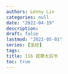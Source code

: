 ```yaml
---
authors: Lenny Lin
categories: null
date: "2022-04-19"
description: 
draft: false
lastmod: "2022-05-01"
series: [圣经]
tags: 
title: 116 提摩太后书
toc: true
---
```






